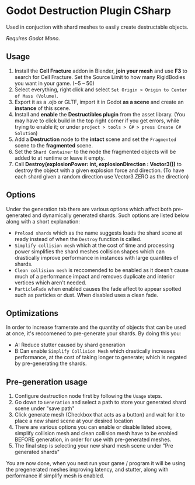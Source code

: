# Godot Destruction Plugin CSharp

Used in conjuction with shard meshes to easily create destructable objects.

*Requires Godot Mono.*

## Usage

1. Install the **Cell Fracture** addon in Blender, **join your mesh** and use **F3** to search for Cell Fracture. Set the Source Limit to how many RigidBodies you want in your game. (\~5 – 50)
2. Select everything, right click and select `Set Origin > Origin to Center of Mass (Volume)`.
3. Export it as a .ojb or GLTF, import it in Godot **as a scene** and create an **instance** of this scene.
4. Install and **enable** the **Destructibles plugin** from the asset library. (You may have to click build in the top right corner if you get errors, while trying to enable it; or under `project > tools > C# > press Create C# Solution`)
5. Add a **Destruction** node to the **intact** scene and set the `Fragmented` scene to the **fragmented** scene.
6. Set the `Shard Container` to the node the fragmented objects will be added to at runtime or leave it empty.
7. Call **Destroy(explosionPower: int, explosionDirection : Vector3())** to destroy the object with a given explosion force and direction. (To have each shard given a random direction use Vector3.ZERO as the direction)

## Options
Under the generation tab there are various options which affect both pre-generated and dynamically generated shards. Such options are listed below along with a short explanation:
* `Preload shards` which as the name suggests loads the shard scene at ready instead of when the `Destroy` function is called.
* `Simplify collision mesh` which at the cost of time and processing power simplifies the shard meshes collision shapes which can drastically improve performance in instances with large quantites of shards.
* `Clean collision mesh` is reccomended to be enabled as it doesn't cause much of a performance impact and removes duplicate and interior vertices which aren't needed.
* `ParticleFade` when enabled causes the fade affect to appear spotted such as particles or dust. When disabled uses a clean fade.


## Optimizations

In order to increase framerate and the quantity of objects that can be used at once, it's reccomened to pre-generate your shards.
By doing this you:
* A: Reduce stutter caused by shard generation
* B:Can enable `Simplify Collision Mesh` which drastically increases performance, at the cost of taking longer to generate; which is negated by pre-generating the shards.

## Pre-generation usage
1. Configure destruction node first by following the `Usage` steps.
2. Go down to `Generation` and select a path to store your generated shard scene under "save path"
3. Click generate mesh (Checkbox that acts as a button) and wait for it to place a new shard scene at your desired location
4. There are various options you can enable or disable listed above, simplify collision mesh and clean collision mesh have to be enabled BEFORE generation, in order for use with pre-generated meshes.
4. The final step is selecting your new shard mesh scene under "Pre generated shards"

You are now done, when you next run your game / program it will be using the pregenerated meshes improving latency, and stutter, along with performance if simplify mesh is enabled.

